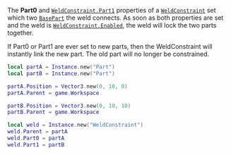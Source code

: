 The **Part0** and [`WeldConstraint.Part1`](https://create.roblox.com/docs/reference/engine/classes/WeldConstraint#Part1) properties of a
[`WeldConstraint`](https://create.roblox.com/docs/reference/engine/classes/WeldConstraint) set which two [`BasePart`](https://create.roblox.com/docs/reference/engine/classes/BasePart) the weld connects.
As soon as both properties are set and the weld is
[`WeldConstraint.Enabled`](https://create.roblox.com/docs/reference/engine/classes/WeldConstraint#Enabled), the weld will lock the two parts together.

If Part0 or Part1 are ever set to new parts, then the WeldConstraint will
instantly link the new part. The old part will no longer be constrained.
```lua
local partA = Instance.new("Part")
local partB = Instance.new("Part")

partA.Position = Vector3.new(0, 10, 0)
partA.Parent = game.Workspace

partB.Position = Vector3.new(0, 10, 10)
partB.Parent = game.Workspace

local weld = Instance.new("WeldConstraint")
weld.Parent = partA
weld.Part0 = partA
weld.Part1 = partB
```